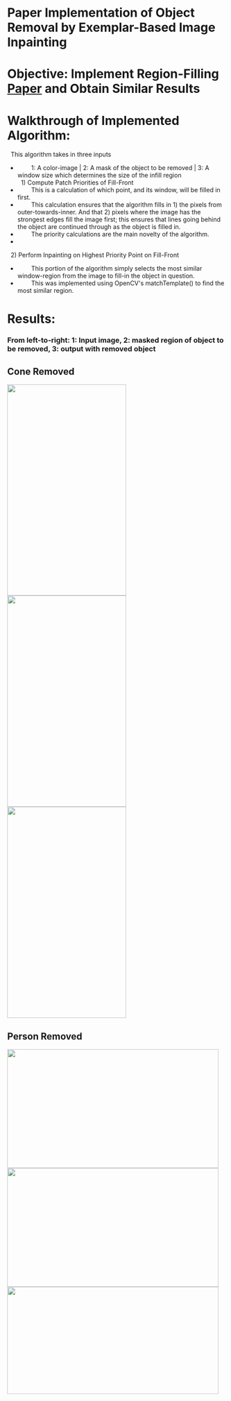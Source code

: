# Paper Implementation of Object Removal by Exemplar-Based Image Inpainting
# Objective: Implement Region-Filling [Paper](https://www.irisa.fr/vista/Papers/2004_ip_criminisi.pdf) and Obtain Similar Results 

# Walkthrough of Implemented Algorithm:
&nbsp;&nbsp;This algorithm takes in three inputs
- &nbsp;&nbsp;&nbsp;&nbsp;&nbsp;&nbsp;&nbsp;&nbsp;1: A color-image | 2: A mask of the object to be removed | 3: A window size which determines the size of the infill region  
&nbsp;&nbsp;1) Compute Patch Priorities of Fill-Front  
- &nbsp;&nbsp;&nbsp;&nbsp;&nbsp;&nbsp;&nbsp;&nbsp;This is a calculation of which point, and its window, will be filled in first.  
- &nbsp;&nbsp;&nbsp;&nbsp;&nbsp;&nbsp;&nbsp;&nbsp;This calculation ensures that the algorithm fills in 1) the pixels from outer-towards-inner. And that 2) pixels where the image has the strongest edges fill the image first; this ensures that lines going behind the object are continued through as the object is filled in.
- &nbsp;&nbsp;&nbsp;&nbsp;&nbsp;&nbsp;&nbsp;&nbsp;The priority calculations are the main novelty of the algorithm. 
-  
&nbsp;&nbsp;2) Perform Inpainting on Highest Priority Point on Fill-Front  
- &nbsp;&nbsp;&nbsp;&nbsp;&nbsp;&nbsp;&nbsp;&nbsp;This portion of the algorithm simply selects the most similar window-region from the image to fill-in the object in question.
- &nbsp;&nbsp;&nbsp;&nbsp;&nbsp;&nbsp;&nbsp;&nbsp;This was implemented using OpenCV's matchTemplate() to find the most similar region.
# Results:
### From left-to-right: 1: Input image, 2: masked region of object to be removed, 3: output with removed object
## Cone Removed 
<img src="https://user-images.githubusercontent.com/29446797/157146736-85275658-0eed-42f4-bd07-6b4021fd1f94.png" height="487" width="274"> <img src="https://user-images.githubusercontent.com/29446797/157146869-ab0be8c4-6b73-4b87-8d50-44881357e2ab.png" height="487" width="274">
<img src="https://user-images.githubusercontent.com/29446797/157146944-34414296-86de-456d-8d07-b2dd504ed175.png" height="487" width="274">
## Person Removed
<img src="https://user-images.githubusercontent.com/29446797/157149418-ec987978-de2a-4b5d-84fa-7624303ba3db.png" height="274" width="487"> <img src="https://user-images.githubusercontent.com/29446797/157149490-f8f2636f-cccf-4b04-9486-8ef4ce9c5820.png" height="274" width="487">
<img src="https://user-images.githubusercontent.com/29446797/157149557-ac138fef-afc4-4add-b1c9-3bcd8d99e564.png" height="247" width="487">

